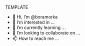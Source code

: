 TEMPLATE


- 👋 Hi, I’m @boramorka
- 👀 I’m interested in ...
- 🌱 I’m currently learning ...
- 💞️ I’m looking to collaborate on ...
- 📫 How to reach me ...

<!---
boramorka/boramorka is a ✨ special ✨ repository because its `README.md` (this file) appears on your GitHub profile.
You can click the Preview link to take a look at your changes.
--->
